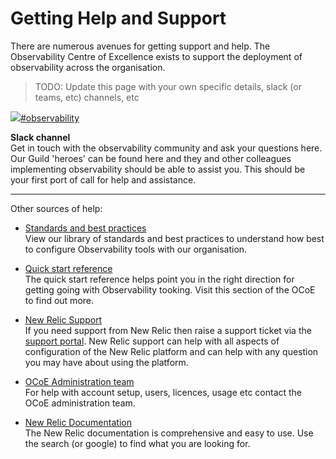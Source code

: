 # Getting Help and Support

There are numerous avenues for getting support and help. The Observability Centre of Excellence exists to support the deployment of observability across the organisation.

> TODO: Update this page with your own specific details, slack (or teams, etc) channels, etc

<div class='slackBlock'>
<a href="https://slack.com" ><img src="_media/slack.png">#observability </a>
</dv>

**Slack channel**  
Get in touch with the observability community and ask your questions here. Our Guild 'heroes' can be found here and they and other colleagues implementing observability should be able to assist you. This should be your first port of call for help and assistance.

---

Other sources of help:

- [Standards and best practices](/sections/standards/standards.md)  
View our library of standards and best practices to understand how best to configure Observability tools with our organisation. 

- [Quick start reference](/sections/reference/quickstart.md)  
The quick start reference helps point you in the right direction for getting going with Observability tooking. Visit this section of the OCoE to find out more.

- [New Relic Support](https://support.newrelic.com)  
If you need support from New Relic then raise a support ticket via the [support portal](https://support.newrelic.com). New Relic support can help with all aspects of configuration of the New Relic platform and can help with any question you may have about using the platform. 

- [OCoE Administration team](/sections/ocoe/ocoe.md#Administration-Team)  
For help with account setup, users, licences, usage etc contact the OCoE administration team.

- [New Relic Documentation](https://docs.newrelic.com/)  
The New Relic documentation is comprehensive and easy to use. Use the search (or google) to find what you are looking for.

